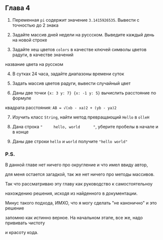 ## Глава 4

1. Переменная ```pi``` содержит значение ```3.1415926535```. Вывести с точностью до 2 знака

2. Задайте массив дней недели на руссском. Выведите каждый день на новой строке

3. Задайте хеш цветов ```colors``` в качестве ключей символы цветов радуги, в качестве значений

название цвета на русском

4. В сутках 24 часа, задайте диапазоны времени суток

5. Задать массив цветов радуги, вывести случайный цвет

6. Даны две точки ```{x: 3 y: 7} {x: -1 y: 5}``` вычислить расстояние по формуле

квадрата расстояния: ```AB = √(xb - xa)2 + (yb - ya)2```

7. Изучить класс ```String```, найти метод превращающий ```Hello``` в ```olleH```

8. Дана строка ```"     hello, world      "```, уберите пробелы в начале и в конце

9. Даны две строки ```hello``` и ```world``` получите ```"hello world"```

### P.S.

В данной главе нет ничего про округление и что имел ввиду автор,

для меня остается загадкой, так же нет ничего про методы массивов.

Так что рассматриваю эту главу как руководство к самостоятельноу

нахождению решения, исходя из найденного в документации.

Минус такого подхода, ИМХО, что я могу сделать "не канонично" и это решение

запомню как истинно верное. На начальном этапе, все же, надо прививать чистоту

и красоту кода.
